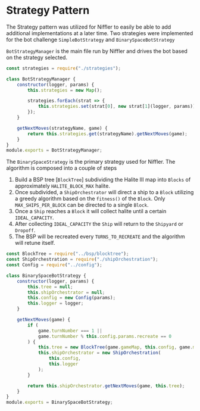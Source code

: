 # Strategy Pattern

The Strategy pattern was utilized for Niffler to easily be able to add additional implementations at a later time. Two strategies were implemented for the bot challenge `SimpleBotStrategy` and `BinarySpaceBotStrategy`

`BotStrategyManager` is the main file run by Niffler and drives the bot based on the strategy selected.

```javascript
const strategies = require("./strategies");

class BotStrategyManager {
    constructor(logger, params) {
        this.strategies = new Map();

        strategies.forEach(strat => {
            this.strategies.set(strat[0], new strat[1](logger, params));
        });
    }

    getNextMoves(strategyName, game) {
        return this.strategies.get(strategyName).getNextMoves(game);
    }
}
module.exports = BotStrategyManager;
```

The `BinarySpaceStrategy` is the primary strategy used for Niffler. The algorithm is composed into a couple of steps

1. Build a BSP tree [`BlockTree`] subdividing the Halite III map into `Blocks` of approximately `HALITE_BLOCK_MAX` halite.
2. Once subdivided, a `ShipOrchestrator` will direct a ship to a `Block` utilizing a greedy algorithm based on the `fitness()` of the `Block`. Only `MAX_SHIPS_PER_BLOCK` can be directed to a single `Block`.
3. Once a `Ship` reaches a `Block` it will collect halite until a certain `IDEAL_CAPACITY`.
4. After collecting `IDEAL_CAPACITY` the `Ship` will return to the `Shipyard` or `Dropoff`.
5. The BSP will be recreated every `TURNS_TO_RECREATE` and the algorithm will retune itself.

```javascript
const BlockTree = require("../bsp/blocktree");
const ShipOrchestration = require("./shipOrchestration");
const Config = require("../config");

class BinarySpaceBotStrategy {
    constructor(logger, params) {
        this.tree = null;
        this.shipOrchestrator = null;
        this.config = new Config(params);
        this.logger = logger;
    }

    getNextMoves(game) {
        if (
            game.turnNumber === 1 ||
            game.turnNumber % this.config.params.recreate == 0
        ) {
            this.tree = new BlockTree(game.gameMap, this.config, game.me);
            this.shipOrchestrator = new ShipOrchestration(
                this.config,
                this.logger
            );
        }

        return this.shipOrchestrator.getNextMoves(game, this.tree);
    }
}
module.exports = BinarySpaceBotStrategy;
```

